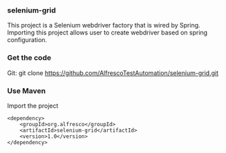 ### selenium-grid
This project is a Selenium webdriver factory that is wired by Spring.
Importing this project allows user to create webdriver based on spring configuration.
### Get the code
Git:
 git clone https://github.com/AlfrescoTestAutomation/selenium-grid.git

### Use Maven
Import the project
```
<dependency>
    <groupId>org.alfresco</groupId>
    <artifactId>selenium-grid</artifactId>
    <version>1.0</version>
</dependency>
```
